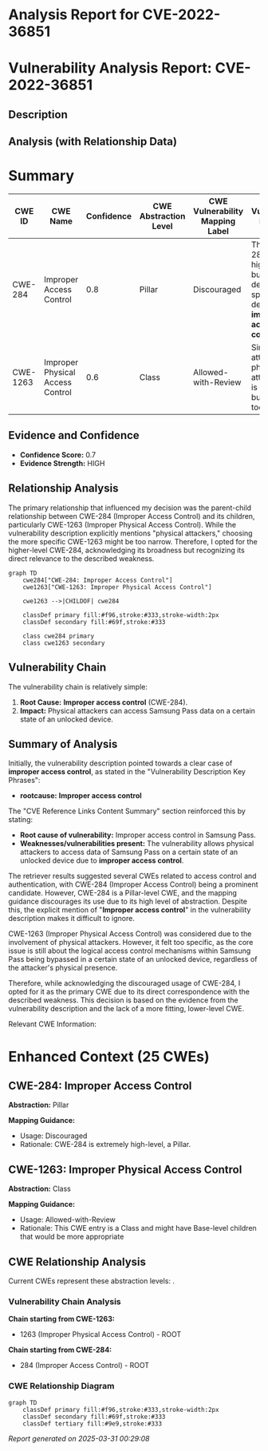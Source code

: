 # Analysis Report for CVE-2022-36851

# Vulnerability Analysis Report: CVE-2022-36851

## Description



## Analysis (with Relationship Data)

# Summary

| CWE ID | CWE Name | Confidence | CWE Abstraction Level | CWE Vulnerability Mapping Label | CWE-Vulnerability Mapping Notes |
|---|---|---|---|---|---|
| CWE-284 | Improper Access Control | 0.8 | Pillar | Discouraged | The CWE-284 is too high-level but the description specifically describes **improper access control**. |
| CWE-1263 | Improper Physical Access Control | 0.6 | Class | Allowed-with-Review | Since the attacker is a physical attacker, this is an option but it seems too specific.  |

## Evidence and Confidence

*   **Confidence Score:** 0.7
*   **Evidence Strength:** HIGH

## Relationship Analysis

The primary relationship that influenced my decision was the parent-child relationship between CWE-284 (Improper Access Control) and its children, particularly CWE-1263 (Improper Physical Access Control). While the vulnerability description explicitly mentions "physical attackers," choosing the more specific CWE-1263 might be too narrow. Therefore, I opted for the higher-level CWE-284, acknowledging its broadness but recognizing its direct relevance to the described weakness.

```mermaid
graph TD
    cwe284["CWE-284: Improper Access Control"]
    cwe1263["CWE-1263: Improper Physical Access Control"]
    
    cwe1263 -->|CHILDOF| cwe284
    
    classDef primary fill:#f96,stroke:#333,stroke-width:2px
    classDef secondary fill:#69f,stroke:#333
    
    class cwe284 primary
    class cwe1263 secondary
```

## Vulnerability Chain

The vulnerability chain is relatively simple:

1.  **Root Cause:** **Improper access control** (CWE-284).
2.  **Impact:** Physical attackers can access Samsung Pass data on a certain state of an unlocked device.

## Summary of Analysis

Initially, the vulnerability description pointed towards a clear case of **improper access control**, as stated in the "Vulnerability Description Key Phrases":
-   **rootcause:** **Improper access control**

The "CVE Reference Links Content Summary" section reinforced this by stating:
*   **Root cause of vulnerability:** Improper access control in Samsung Pass.
*   **Weaknesses/vulnerabilities present:** The vulnerability allows physical attackers to access data of Samsung Pass on a certain state of an unlocked device due to **improper access control**.

The retriever results suggested several CWEs related to access control and authentication, with CWE-284 (Improper Access Control) being a prominent candidate. However, CWE-284 is a Pillar-level CWE, and the mapping guidance discourages its use due to its high level of abstraction. Despite this, the explicit mention of "**Improper access control**" in the vulnerability description makes it difficult to ignore.

CWE-1263 (Improper Physical Access Control) was considered due to the involvement of physical attackers. However, it felt too specific, as the core issue is still about the logical access control mechanisms within Samsung Pass being bypassed in a certain state of an unlocked device, regardless of the attacker's physical presence.

Therefore, while acknowledging the discouraged usage of CWE-284, I opted for it as the primary CWE due to its direct correspondence with the described weakness. This decision is based on the evidence from the vulnerability description and the lack of a more fitting, lower-level CWE.

Relevant CWE Information:

# Enhanced Context (25 CWEs)

## CWE-284: Improper Access Control
**Abstraction:** Pillar

**Mapping Guidance:**
-   Usage: Discouraged
-   Rationale: CWE-284 is extremely high-level, a Pillar.

## CWE-1263: Improper Physical Access Control
**Abstraction:** Class

**Mapping Guidance:**
-   Usage: Allowed-with-Review
-   Rationale: This CWE entry is a Class and might have Base-level children that would be more appropriate


## CWE Relationship Analysis

Current CWEs represent these abstraction levels: .


### Vulnerability Chain Analysis

**Chain starting from CWE-1263:**
- 1263 (Improper Physical Access Control) - ROOT


**Chain starting from CWE-284:**
- 284 (Improper Access Control) - ROOT



### CWE Relationship Diagram

```mermaid
graph TD
    classDef primary fill:#f96,stroke:#333,stroke-width:2px
    classDef secondary fill:#69f,stroke:#333
    classDef tertiary fill:#9e9,stroke:#333
```



*Report generated on 2025-03-31 00:29:08*
